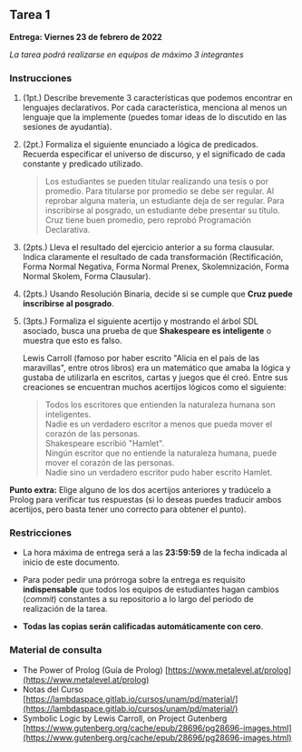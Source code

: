 ## Tarea 1

**Entrega: Viernes 23 de febrero de 2022**

*La tarea podrá realizarse en equipos de máximo 3 integrantes*

### Instrucciones

1. (1pt.) Describe brevemente 3 características que podemos encontrar en lenguajes declarativos. Por cada característica, menciona al menos un lenguaje que la implemente (puedes tomar ideas de lo discutido en las sesiones de ayudantía).

2. (2pt.) Formaliza el siguiente enunciado a lógica de predicados. Recuerda especificar el universo de discurso, y el significado de cada constante y predicado utilizado.

    > Los estudiantes se pueden titular realizando una tesis o por promedio. Para titularse por promedio se debe ser regular. Al reprobar alguna materia, un estudiante deja de ser regular. Para inscribirse al posgrado, un estudiante debe presentar su título. Cruz tiene buen promedio, pero reprobó Programación Declarativa.

3. (2pts.) Lleva el resultado del ejercicio anterior a su forma clausular. Indica claramente el resultado de cada transformación (Rectificación, Forma Normal Negativa, Forma Normal Prenex, Skolemnización, Forma Normal Skolem, Forma Clausular).

4. (2pts.) Usando Resolución Binaria, decide si se cumple que **Cruz puede inscribirse al posgrado**.

5. (3pts.) Formaliza el siguiente acertijo y mostrando el árbol SDL asociado, busca una prueba de que **Shakespeare es inteligente** o muestra que esto es falso.

    Lewis Carroll (famoso por haber escrito "Alicia en el país de las maravillas", entre otros libros) era un matemático que amaba la lógica y gustaba de utilizarla en escritos, cartas y juegos que él creó. Entre sus creaciones se encuentran muchos acertijos lógicos como el siguiente:

    > Todos los escritores que entienden la naturaleza humana son inteligentes.  
    > Nadie es un verdadero escritor a menos que pueda mover el corazón de las personas.  
    > Shakespeare escribió "Hamlet".  
    > Ningún escritor que no entiende la naturaleza humana, puede mover el corazón de las personas.  
    > Nadie sino un verdadero escritor pudo haber escrito Hamlet.

**Punto extra:** Elige alguno de los dos acertijos anteriores y tradúcelo a Prolog para verificar tus respuestas (si lo deseas puedes traducir ambos acertijos, pero basta tener uno correcto para obtener el punto).

### Restricciones

- La hora máxima de entrega será a las **23:59:59** de la fecha indicada al inicio de este documento.

- Para poder pedir una prórroga sobre la entrega es requisito **indispensable** que todos los equipos de estudiantes
  hagan cambios (*commit*) constantes a su repositorio a lo largo del periodo de realización de la tarea.

- **Todas las copias serán calificadas automáticamente con cero**.

### Material de consulta

- The Power of Prolog (Guía de Prolog) [https://www.metalevel.at/prolog](https://www.metalevel.at/prolog)
- Notas del Curso [https://lambdaspace.gitlab.io/cursos/unam/pd/material/](https://lambdaspace.gitlab.io/cursos/unam/pd/material/)
- Symbolic Logic by Lewis Carroll, on Project Gutenberg [https://www.gutenberg.org/cache/epub/28696/pg28696-images.html](https://www.gutenberg.org/cache/epub/28696/pg28696-images.html)
